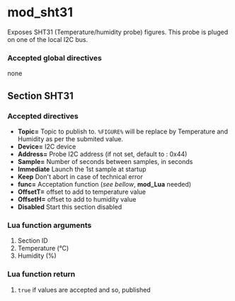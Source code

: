 mod_sht31
====

Exposes SHT31 (Temperature/humidity probe) figures. This probe is pluged on one of the local I2C bus.

### Accepted global directives

none

## Section SHT31
### Accepted directives

* **Topic=** Topic to publish to. `%FIGURE%` will be replace by Temperature and Humidity as per the submited value.
* **Device=** I2C device
* **Address=** Probe I2C address (if not set, default to : 0x44)
* **Sample=** Number of seconds between samples, in seconds
* **Immediate** Launch the 1st sample at startup
* **Keep** Don't abort in case of technical error
* **func=** Acceptation function (*see bellow*, **mod_Lua** needed)
* **OffsetT=** offset to add to temperature value
* **OffsetH=** offset to add to humidity value
* **Disabled** Start this section disabled

### Lua function arguments

1. Section ID
2. Temperature (°C)
3. Humidity (%)

### Lua function return

1. `true` if values are accepted and so, published
